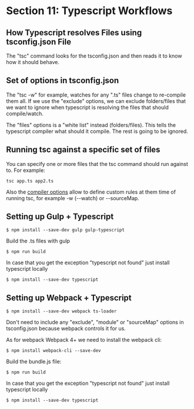 # Section 11: Typescript Workflows

## How Typescript resolves Files using tsconfig.json File

The "tsc" command looks for the tsconfig.json and then reads it to know how it should behave.

## Set of options in tsconfig.json

The "tsc -w" for example, watches for any ".ts" files change to re-compile them all. If we use the "exclude" options, we can exclude folders/files that we want to ignore when typescript is resolving the files that should compile/watch.

The "files" options is a "white list" instead (folders/files). This tells the typescript compiler what should it compile. The rest is going to be ignored.

## Running tsc against a specific set of files

You can specify one or more files that the tsc command should run against to. For example:

```tsc app.ts app2.ts```

Also the [compiler options](https://www.typescriptlang.org/docs/handbook/compiler-options.html) allow to define custom rules at them time of running tsc, for example -w (--watch) or --sourceMap.

## Setting up Gulp + Typescript

```$ npm install --save-dev gulp gulp-typescript```

Build the .ts files with gulp

```$ npm run build```

In case that you get the exception "typescript not found" just install typescript locally

```$ npm install --save-dev typescript```

## Setting up Webpack + Typescript

```$ npm install --save-dev webpack ts-loader```

Don't need to include any "exclude", "module" or "sourceMap" options in tsconfig.json because webpack controls it for us.

As for webpack Webpack 4+ we need to install the webpack cli:

```$ npm install webpack-cli --save-dev```

Build the bundle.js file:

```$ npm run build```

In case that you get the exception "typescript not found" just install typescript locally

```$ npm install --save-dev typescript```
